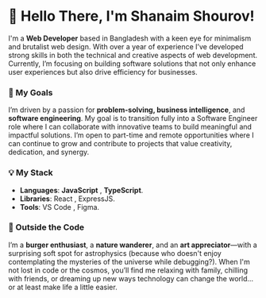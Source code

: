 # 👋 Hello There, I'm Shanaim Shourov!

I'm a **Web Developer** based in Bangladesh with a keen eye for minimalism and brutalist web design. With over a year of experience I’ve developed strong skills in both the technical and creative aspects of web development. Currently, I’m focusing on building software solutions that not only enhance user experiences but also drive efficiency for businesses.

### 🎯 My Goals

I’m driven by a passion for **problem-solving, business intelligence**, and **software engineering**. My goal is to transition fully into a Software Engineer role where I can collaborate with innovative teams to build meaningful and impactful solutions. I’m open to part-time and remote opportunities where I can continue to grow and contribute to projects that value creativity, dedication, and synergy.

### 💡 My Stack

-   **Languages**: **JavaScript** , **TypeScript**.
-   **Libraries**: React , ExpressJS.
-   **Tools**: VS Code , Figma.

### 🌱 Outside the Code

I’m a **burger enthusiast**, a **nature wanderer**, and an **art appreciator**—with a surprising soft spot for astrophysics (because who doesn't enjoy contemplating the mysteries of the universe while debugging?). When I'm not lost in code or the cosmos, you’ll find me relaxing with family, chilling with friends, or dreaming up new ways technology can change the world... or at least make life a little easier.

